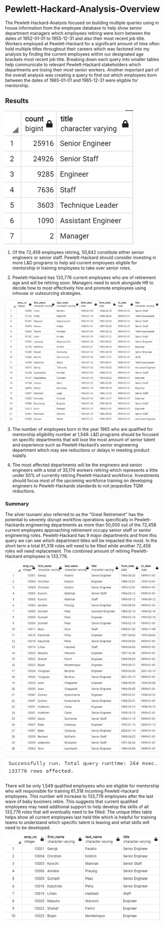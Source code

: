 # Pewlett-Hackard-Analysis-Overview

The Pewlett-Hackard-Analysis focused on building multiple queries using in house information from the employee database to help show senior department managers which employees retiring were born between the dates of 1952-01-01 to 1955-12-31 and also their most recent job title.  Workers employed at Pewlett-Hackard for a significant amount of time often hold multiple titles throughout their careers which was factored into my analysis by finding the current employees within our designated age brackets most recent job title.  Breaking down each query into smaller tables help communicate to relevant Pewlett-Hackard stakeholders which departments are losing their most senior workers.  Another important part of the overall analysis was creating a query to find out which employees born between the dates of 1965-01-01 and 1965-12-31 were eligible for mentorship.   



## Results 
![plot](https://github.com/rhutDU18/Pewlett-Hackard-Analysis/blob/main/Pewlett-Hackard-Analysis%20Folder/Queries/Retiring_titles.png)

1. Of the 72,458 employees retiring, 50,842 constitute either senior engineers or senior staff.  Pewlett-Hackard should consider investing in more L&D programs to help aid current employees eligible for mentorship in training employees to take over senior roles. 
 
2.  Pewlett-Hackard has 133,776 current employees who are of retirement age and will be retiring soon. Managers need to work alongside HR to decide how to most effectively hire and promote employees using inhouse or outsourcing strategies. 
 
![plot](https://github.com/rhutDU18/Pewlett-Hackard-Analysis/blob/main/Pewlett-Hackard-Analysis%20Folder/Queries/Mentorship_Eligibility.png)



3. The number of employees born in the year 1965 who are qualified for mentorship eligibility number at 1,549. L&D programs should be focused on specific departments that will lose the most amount of senior talent and experience such as Pewlett-Hackard’s senior engineering department which may see reductions or delays in meeting product supply. 

4. The most affected departments will be the engineers and senior engineers with a total of 35,174 workers retiring which represents a little under 50% of currently retiring Pewlett-Hackard workforce.  Investments should focus most of the upcoming workforce training on developing engineers to Pewlett-Hackards standards to not jeopardize TQM reductions.   



### Summary 

The silver tsunami also referred to as the "Great Retirement" has the potential to severely disrupt workflow operations specifically in Pewlett-Hackards engineering departments as more than 50,000 out of the 72,458 current employees approaching retirement occupy senior staff or senior engineering roles. Pewlett-Hackard has 9 major departments and from this query we can see which department titles will be impacted the most.  In the short term a total 61,318 roles will need to be filled while another 72,458 roles will need replacement. The combined amount of retiring Pewlett-Hackard employees is 133,776.

![plot](https://github.com/rhutDU18/Pewlett-Hackard-Analysis/blob/main/Pewlett-Hackard-Analysis%20Folder/Queries/Total_Retirement_Titles%20.png)

![plot](https://github.com/rhutDU18/Pewlett-Hackard-Analysis/blob/main/Pewlett-Hackard-Analysis%20Folder/Queries/Employees%20of%20retirement%20age%20.png)

There will be only 1,549 qualified employees who are eligible for mentorship who will responsible for training 61,318 incoming Pewlett-Hackard employees.  This number will increase to 133,776 employees after the last wave of baby boomers retire.  This suggests that current qualified employees may need additional support to help develop the skills of all 133,776 roles that will eventually need to be filled.  The unique titles table helps show all current employees last held title which is helpful for training teams to understand which specific talent is leaving and what skills will need to be developed. 


![plot](https://github.com/rhutDU18/Pewlett-Hackard-Analysis/blob/main/Pewlett-Hackard-Analysis%20Folder/Queries/Unique%20titles%20.png)





